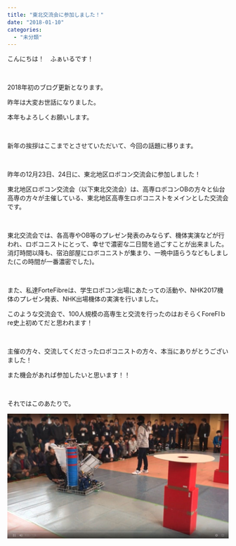 ```yaml
---
title: "東北交流会に参加しました！"
date: "2018-01-10"
categories: 
  - "未分類"
---
```


こんにちは！　ふぁいるです！

 

2018年初のブログ更新となります。

昨年は大変お世話になりました。

本年もよろしくお願いします。

 

新年の挨拶はここまでとさせていただいて、今回の話題に移ります。

 

昨年の12月23日、24日に、東北地区ロボコン交流会に参加しました！

東北地区ロボコン交流会（以下東北交流会）は、高専ロボコンOBの方々と仙台高専の方々が主催している、東北地区高専生ロボコニストをメインとした交流会です。

 

東北交流会では、各高専やOB等のプレゼン発表のみならず、機体実演などが行われ、ロボコニストにとって、幸せで濃密な二日間を過ごすことが出来ました。消灯時間以降も、宿泊部屋にロボコニストが集まり、一晩中語らうなどもしました(この時間が一番濃密でした)。

 

また、私達ForteFibreは、学生ロボコン出場にあたっての活動や、NHK2017機体のプレゼン発表、NHK出場機体の実演を行いました。

このような交流会で、100人規模の高専生と交流を行ったのはおそらくForeFIｂre史上初めてだと思われます！

 

主催の方々、交流してくださったロボコニストの方々、本当にありがとうございました！

また機会があれば参加したいと思います！！

 

それではこのあたりで。

[![](images/779440c845d3bf6f5a3da9c4b8655563-1024x576.jpg)](http://www.fortefibre.net/blog/wp-content/uploads/2018/01/779440c845d3bf6f5a3da9c4b8655563.jpg)
